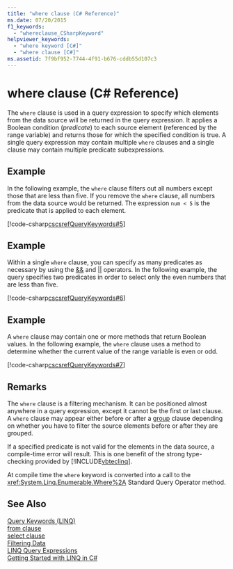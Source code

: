 ```yaml
---
title: "where clause (C# Reference)"
ms.date: 07/20/2015
f1_keywords: 
  - "whereclause_CSharpKeyword"
helpviewer_keywords: 
  - "where keyword [C#]"
  - "where clause [C#]"
ms.assetid: 7f9bf952-7744-4f91-b676-cddb55d107c3
---
```

# where clause (C# Reference)
The `where` clause is used in a query expression to specify which elements from the data source will be returned in the query expression. It applies a Boolean condition (*predicate*) to each source element (referenced by the range variable) and returns those for which the specified condition is true. A single query expression may contain multiple `where` clauses and a single clause may contain multiple predicate subexpressions.  
  
## Example  
 In the following example, the `where` clause filters out all numbers except those that are less than five. If you remove the `where` clause, all numbers from the data source would be returned. The expression `num < 5` is the predicate that is applied to each element.  
  
 [!code-csharp[cscsrefQueryKeywords#5](../../../csharp/language-reference/keywords/codesnippet/CSharp/where-clause_1.cs)]  
  
## Example  
 Within a single `where` clause, you can specify as many predicates as necessary by using the [&&](../../../csharp/language-reference/operators/conditional-and-operator.md) and [&#124;&#124;](../../../csharp/language-reference/operators/conditional-or-operator.md) operators. In the following example, the query specifies two predicates in order to select only the even numbers that are less than five.  
  
 [!code-csharp[cscsrefQueryKeywords#6](../../../csharp/language-reference/keywords/codesnippet/CSharp/where-clause_2.cs)]  
  
## Example  
 A `where` clause may contain one or more methods that return Boolean values. In the following example, the `where` clause uses a method to determine whether the current value of the range variable is even or odd.  
  
 [!code-csharp[cscsrefQueryKeywords#7](../../../csharp/language-reference/keywords/codesnippet/CSharp/where-clause_3.cs)]  
  
## Remarks  
 The `where` clause is a filtering mechanism. It can be positioned almost anywhere in a query expression, except it cannot be the first or last clause. A `where` clause may appear either before or after a [group](../../../csharp/language-reference/keywords/group-clause.md) clause depending on whether you have to filter the source elements before or after they are grouped.  
  
 If a specified predicate is not valid for the elements in the data source, a compile-time error will result. This is one benefit of the strong type-checking provided by [!INCLUDE[vbteclinq](~/includes/vbteclinq-md.md)].  
  
 At compile time the `where` keyword is converted into a call to the <xref:System.Linq.Enumerable.Where%2A> Standard Query Operator method.  
  
## See Also  
 [Query Keywords (LINQ)](../../../csharp/language-reference/keywords/query-keywords.md)  
 [from clause](../../../csharp/language-reference/keywords/from-clause.md)  
 [select clause](../../../csharp/language-reference/keywords/select-clause.md)  
 [Filtering Data](../../programming-guide/concepts/linq/filtering-data.md)  
 [LINQ Query Expressions](../../../csharp/programming-guide/linq-query-expressions/index.md)  
 [Getting Started with LINQ in C#](../../../csharp/programming-guide/concepts/linq/getting-started-with-linq.md)
